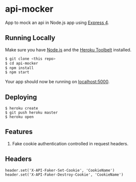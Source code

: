 # api-mocker

App to mock an api in Node.js app using [Express 4](http://expressjs.com/).

## Running Locally

Make sure you have [Node.js](http://nodejs.org/) and the [Heroku Toolbelt](https://toolbelt.heroku.com/) installed.

```sh
$ git clone <this repo>
$ cd api-mocker
$ npm install
$ npm start
```

Your app should now be running on [localhost:5000](http://localhost:5000/).

## Deploying

```
$ heroku create
$ git push heroku master
$ heroku open
```

## Features

1. Fake cookie authentication controlled in request headers.


## Headers

```
header.set('X-API-Faker-Set-Cookie', 'CookieName')
header.set('X-API-Faker-Destroy-Cookie', 'CookieName')
```
